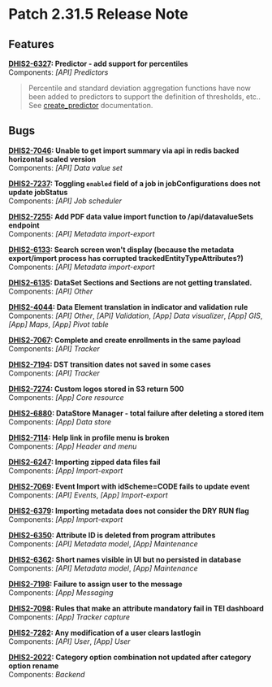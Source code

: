 # Patch 2.31.5 Release Note 


## Features


**[DHIS2-6327](https://jira.dhis2.org/browse/DHIS2-6327): Predictor - add support for percentiles**  
Components: _[API] Predictors_  
> Percentile and standard deviation aggregation functions have now been added to predictors to support the definition of thresholds, etc.. See [create_predictor](https://docs.dhis2.org/master/en/user/html/manage_predictor.html#create_predictor) documentation.


## Bugs


**[DHIS2-7046](https://jira.dhis2.org/browse/DHIS2-7046): Unable to get import summary via api in redis backed horizontal scaled version**  
Components: _[API] Data value set_ 


**[DHIS2-7237](https://jira.dhis2.org/browse/DHIS2-7237): Toggling `enabled` field of a job in jobConfigurations does not update jobStatus**  
Components: _[API] Job scheduler_ 


**[DHIS2-7255](https://jira.dhis2.org/browse/DHIS2-7255): Add PDF data value import function to /api/datavalueSets endpoint**  
Components: _[API] Metadata import-export_ 


**[DHIS2-6133](https://jira.dhis2.org/browse/DHIS2-6133): Search screen won't display (because the metadata export/import process has corrupted trackedEntityTypeAttributes?)**  
Components: _[API] Metadata import-export_ 


**[DHIS2-6135](https://jira.dhis2.org/browse/DHIS2-6135): DataSet Sections and Sections are not getting translated.**  
Components: _[API] Other_ 


**[DHIS2-4044](https://jira.dhis2.org/browse/DHIS2-4044): Data Element translation in indicator and validation rule**  
Components: _[API] Other_, _[API] Validation_, _[App] Data visualizer_, _[App] GIS_, _[App] Maps_, _[App] Pivot table_  


**[DHIS2-7067](https://jira.dhis2.org/browse/DHIS2-7067): Complete and create enrollments in the same payload**  
Components: _[API] Tracker_  


**[DHIS2-7194](https://jira.dhis2.org/browse/DHIS2-7194): DST transition dates not saved in some cases**  
Components: _[API] Tracker_ 


**[DHIS2-7274](https://jira.dhis2.org/browse/DHIS2-7274): Custom logos stored in S3 return 500**  
Components: _[App] Core resource_ 


**[DHIS2-6880](https://jira.dhis2.org/browse/DHIS2-6880): DataStore Manager - total failure after deleting a stored item**  
Components: _[App] Data store_ 


**[DHIS2-7114](https://jira.dhis2.org/browse/DHIS2-7114): Help link in profile menu is broken**  
Components: _[App] Header and menu_ 


**[DHIS2-6247](https://jira.dhis2.org/browse/DHIS2-6247): Importing zipped data files fail**  
Components: _[App] Import-export_ 


**[DHIS2-7069](https://jira.dhis2.org/browse/DHIS2-7069): Event Import with idScheme=CODE fails to update event**  
Components: _[API] Events_, _[App] Import-export_ 


**[DHIS2-6379](https://jira.dhis2.org/browse/DHIS2-6379): Importing metadata does not consider the DRY RUN flag**  
Components: _[App] Import-export_ 


**[DHIS2-6350](https://jira.dhis2.org/browse/DHIS2-6350): Attribute ID is deleted from program attributes**  
Components: _[API] Metadata model_, _[App] Maintenance_ 


**[DHIS2-6362](https://jira.dhis2.org/browse/DHIS2-6362): Short names visible in UI but no persisted in database**  
Components: _[API] Metadata model_, _[App] Maintenance_ 


**[DHIS2-7198](https://jira.dhis2.org/browse/DHIS2-7198): Failure to assign user to the message**  
Components: _[App] Messaging_ 


**[DHIS2-7098](https://jira.dhis2.org/browse/DHIS2-7098): Rules that make an attribute mandatory fail in TEI dashboard**  
Components: _[App] Tracker capture_ 


**[DHIS2-7282](https://jira.dhis2.org/browse/DHIS2-7282): Any modification of a user clears lastlogin**  
Components: _[API] User_, _[App] User_ 


**[DHIS2-2022](https://jira.dhis2.org/browse/DHIS2-2022): Category option combination not updated after category option rename**  
Components: _Backend_  
